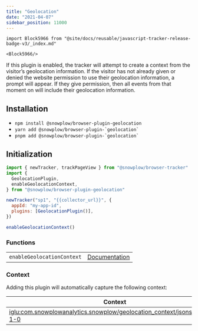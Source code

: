 ```yaml
---
title: "Geolocation"
date: "2021-04-07"
sidebar_position: 11000
---
```


```mdx-code-block
import Block5966 from "@site/docs/reusable/javascript-tracker-release-badge-v3/_index.md"

<Block5966/>
```

If this plugin is enabled, the tracker will attempt to create a context from the visitor’s geolocation information. If the visitor has not already given or denied the website permission to use their geolocation information, a prompt will appear. If they give permission, then all events from that moment on will include their geolocation information.

## Installation

- `npm install @snowplow/browser-plugin-geolocation`
- `` yarn add @snowplow/browser-plugin-`geolocation`  ``
- `` pnpm add @snowplow/browser-plugin-`geolocation`  ``

## Initialization

```javascript
import { newTracker, trackPageView } from "@snowplow/browser-tracker"
import {
  GeolocationPlugin,
  enableGeolocationContext,
} from "@snowplow/browser-plugin-geolocation"

newTracker("sp1", "{{collector_url}}", {
  appId: "my-app-id",
  plugins: [GeolocationPlugin()],
})

enableGeolocationContext()
```

### Functions

<table class="has-fixed-layout"><tbody><tr><td><code>enableGeolocationContext</code></td><td><a href="/docs/collecting-data/collecting-from-own-applications/javascript-trackers/javascript-tracker/javascript-tracker-v3/tracker-setup/initialization-options/#enableGeolocationContext">Documentation</a></td></tr></tbody></table>

### Context

Adding this plugin will automatically capture the following context:

| Context                                                                                                                                                                                                      | Example                                           |
| ------------------------------------------------------------------------------------------------------------------------------------------------------------------------------------------------------------ | ------------------------------------------------- |
| [iglu:com.snowplowanalytics.snowplow/geolocation_context/jsonschema/1-1-0](https://github.com/snowplow/iglu-central/blob/master/schemas/com.snowplowanalytics.snowplow/geolocation_context/jsonschema/1-1-0) | ![](images/Screenshot-2021-03-30-at-22.25.13.png) |
